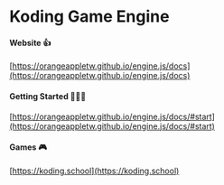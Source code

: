 # Koding Game Engine

#### Website 👍
[https://orangeappletw.github.io/engine.js/docs](https://orangeappletw.github.io/engine.js/docs)  

#### Getting Started  🎉🎉🎉
[https://orangeappletw.github.io/engine.js/docs/#start](https://orangeappletw.github.io/engine.js/docs/#start)

#### Games  🎮
[https://koding.school](https://koding.school)



